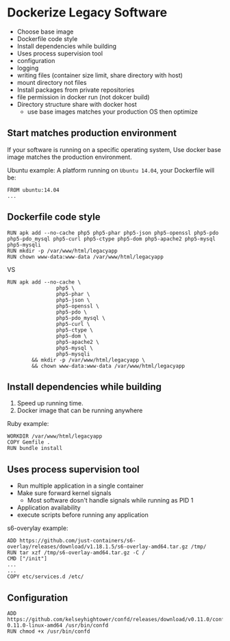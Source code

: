 # Dockerize Legacy Software

* Choose base image
* Dockerfile code style
* Install dependencies while building
* Uses process supervision tool
* configuration
* logging
* writing files (container size limit, share directory with host)
* mount directory not files
* Install packages from private repositories
* file permission in docker run (not dokcer build)
* Directory structure share with docker host
  - use base images matches your production OS then optimize

## Start matches production environment

If your software is running on a specific operating system,
Use docker base image matches the production environment.

Ubuntu example:
A platform running on `Ubuntu 14.04`, your Dockerfile will be:
```
FROM ubuntu:14.04
...
```

## Dockerfile code style

```
RUN apk add --no-cache php5 php5-phar php5-json php5-openssl php5-pdo php5-pdo_mysql php5-curl php5-ctype php5-dom php5-apache2 php5-mysql php5-mysqli
RUN mkdir -p /var/www/html/legacyapp
RUN chown www-data:www-data /var/www/html/legacyapp
```
VS
```
RUN apk add --no-cache \
                php5 \
                php5-phar \
                php5-json \
                php5-openssl \
                php5-pdo \
                php5-pdo_mysql \
                php5-curl \
                php5-ctype \
                php5-dom \
                php5-apache2 \
                php5-mysql \
                php5-mysqli
        && mkdir -p /var/www/html/legacyapp \
        && chown www-data:www-data /var/www/html/legacyapp
```

## Install dependencies while building

1. Speed up running time.
2. Docker image that can be running anywhere

Ruby example:
```
WORKDIR /var/www/html/legacyapp
COPY Gemfile .
RUN bundle install
```

## Uses process supervision tool

- Run multiple application in a single container
- Make sure forward kernel signals
  * Most software dosn't handle signals while running as PID 1
- Application availability
- execute scripts before running any application

s6-overylay example:
```
ADD https://github.com/just-containers/s6-overlay/releases/download/v1.18.1.5/s6-overlay-amd64.tar.gz /tmp/
RUN tar xzf /tmp/s6-overlay-amd64.tar.gz -C /
CMD ["/init"]
...
...
COPY etc/services.d /etc/
```

## Configuration

```
ADD https://github.com/kelseyhightower/confd/releases/download/v0.11.0/confd-0.11.0-linux-amd64 /usr/bin/confd
RUN chmod +x /usr/bin/confd
```
